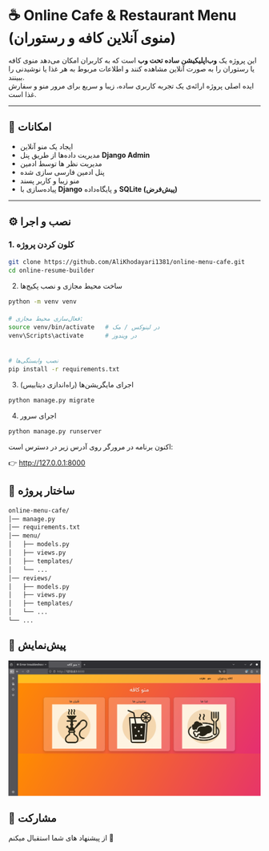 # ☕ Online Cafe & Restaurant Menu (منوی آنلاین کافه و رستوران)

این پروژه یک **وب‌اپلیکیشن ساده تحت وب** است که به کاربران امکان می‌دهد منوی کافه یا رستوران را به صورت آنلاین مشاهده کنند و اطلاعات مربوط به هر غذا یا نوشیدنی را ببینند.  
ایده اصلی پروژه ارائه‌ی یک تجربه کاربری ساده، زیبا و سریع برای مرور منو و سفارش غذا است.

---

## 🚀 امکانات

- ایجاد یک منو آنلاین
- مدیریت داده‌ها از طریق پنل **Django Admin**
- مدیریت نظر ها توسط ادمین
- پنل ادمین فارسی سازی شده
- منو زیبا و کاربر پسند
- پیاده‌سازی با **Django** و پایگاه‌داده **SQLite (پیش‌فرض)**

---

## ⚙️ نصب و اجرا

### 1. کلون کردن پروژه
```bash
git clone https://github.com/AliKhodayari1381/online-menu-cafe.git
cd online-resume-builder
```

2. ساخت محیط مجازی و نصب پکیج‌ها
```bash
python -m venv venv

# فعال‌سازی محیط مجازی:
source venv/bin/activate   # در لینوکس / مک
venv\Scripts\activate      # در ویندوز


# نصب وابستگی‌ها
pip install -r requirements.txt
```

3. اجرای مایگریشن‌ها (راه‌اندازی دیتابیس)
```bash
python manage.py migrate
```
4. اجرای سرور
```bash
python manage.py runserver
```
اکنون برنامه در مرورگر روی آدرس زیر در دسترس است:

👉 http://127.0.0.1:8000

## 📂 ساختار پروژه
```bash
online-menu-cafe/
│── manage.py
│── requirements.txt
│── menu/
│   ├── models.py
│   ├── views.py
│   ├── templates/
│   └── ...
│── reviews/
│   ├── models.py
│   ├── views.py
│   ├── templates/
│   └── ...
└── ...
```

## 📸 پیش‌نمایش

![پیش‌نمایش پروژه](assets/screenshot.png)


## 🤝 مشارکت

از پیشنهاد های شما استقبال میکنم 🙌
